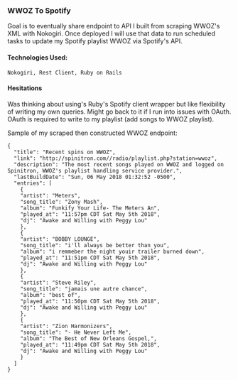 ### WWOZ To Spotify
Goal is to eventually share endpoint to API I built from scraping WWOZ's XML with Nokogiri. Once deployed I will use that data to run scheduled tasks to update my Spotify playlist WWOZ via Spotify's API.

#### Technologies Used:
`Nokogiri, Rest Client, Ruby on Rails`

#### Hesitations
Was thinking about using's Ruby's Spotify client wrapper but like flexibility of writing my own queries. Might go back to it if I run into issues with OAuth. OAuth is required to write to my playlist (add songs to WWOZ playlist).


Sample of my scraped then constructed WWOZ endpoint: 
```
{
  "title": "Recent spins on WWOZ",
  "link": "http://spinitron.com//radio/playlist.php?station=wwoz",
  "description": "The most recent songs played on WWOZ and logged on Spinitron, WWOZ's playlist handling service provider.",
  "lastBuildDate": "Sun, 06 May 2018 01:32:52 -0500",
  "entries": [
    {
    "artist": "Meters",
    "song_title": "Zony Mash",
    "album": "Funkify Your Life- The Meters An",
    "played_at": "11:57pm CDT Sat May 5th 2018",
    "dj": "Awake and Willing with Peggy Lou"
    },
    {
    "artist": "BOBBY LOUNGE",
    "song_title": "i'll always be better than you",
    "album": "i remmeber the night youir trailer burned down",
    "played_at": "11:51pm CDT Sat May 5th 2018",
    "dj": "Awake and Willing with Peggy Lou"
    },
    {
    "artist": "Steve Riley",
    "song_title": "jamais une autre chance",
    "album": "best of",
    "played_at": "11:50pm CDT Sat May 5th 2018",
    "dj": "Awake and Willing with Peggy Lou"
    },
    {
    "artist": "Zion Harmonizers",
    "song_title": "- He Never Left Me",
    "album": "The Best of New Orleans Gospel,",
    "played_at": "11:49pm CDT Sat May 5th 2018",
    "dj": "Awake and Willing with Peggy Lou"
    }
  ]
}
```

